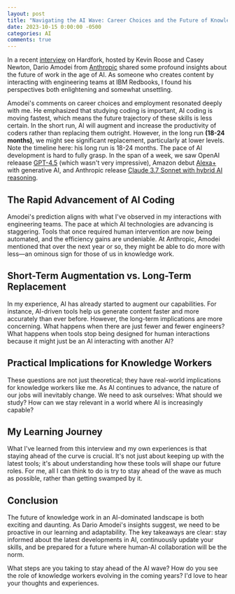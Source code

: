 ```yaml
---
layout: post
title: "Navigating the AI Wave: Career Choices and the Future of Knowledge Work"
date: 2023-10-15 0:00:00 -0500
categories: AI
comments: true
---
```


In a recent [interview](https://youtu.be/YhGUSIvsn_Y?si=1SswdqMWnvXvbMFo&t=3278) on Hardfork, hosted by Kevin Roose and Casey Newton, Dario Amodei from [Anthropic](https://www.anthropic.com/) shared some profound insights about the future of work in the age of AI. As someone who creates content by interacting with engineering teams at IBM Redbooks, I found his perspectives both enlightening and somewhat unsettling.

Amodei's comments on career choices and employment resonated deeply with me. He emphasized that studying coding is important, AI coding is moving fastest, which means the future trajectory of these skills is less certain. In the short run, AI will augment and increase the productivity of coders rather than replacing them outright. However, in the long run **(18-24 months)**, we might see significant replacement, particularly at lower levels. Note the timeline here: his long run is 18-24 months. The pace of AI development is hard to fully grasp. In the span of a week, we saw OpenAI releaase [GPT-4.5](https://openai.com/index/introducing-gpt-4-5/) (which wasn't very impressive), Amazon debut [Alexa+](https://www.aboutamazon.com/news/devices/new-alexa-generative-artificial-intelligence) with generative AI, and Anthropic release [Claude 3.7 Sonnet with hybrid AI reasoning](https://www.anthropic.com/news/claude-3-7-sonnet).

## The Rapid Advancement of AI Coding

Amodei's prediction aligns with what I've observed in my interactions with engineering teams. The pace at which AI technologies are advancing is staggering. Tools that once required human intervention are now being automated, and the efficiency gains are undeniable. At Anthropic, Amodei mentioned that over the next year or so, they might be able to do more with less—an ominous sign for those of us in knowledge work.

## Short-Term Augmentation vs. Long-Term Replacement

In my experience, AI has already started to augment our capabilities. For instance, AI-driven tools help us generate content faster and more accurately than ever before. However, the long-term implications are more concerning. What happens when there are just fewer and fewer engineers? What happens when tools stop being designed for human interactions because it might just be an AI interacting with another AI?

## Practical Implications for Knowledge Workers

These questions are not just theoretical; they have real-world implications for knowledge workers like me. As AI continues to advance, the nature of our jobs will inevitably change. We need to ask ourselves: What should we study? How can we stay relevant in a world where AI is increasingly capable?

## My Learning Journey

What I've learned from this interview and my own experiences is that staying ahead of the curve is crucial. It's not just about keeping up with the latest tools; it's about understanding how these tools will shape our future roles. For me, all I can think to do is try to stay ahead of the wave as much as possible, rather than getting swamped by it.

## Conclusion

The future of knowledge work in an AI-dominated landscape is both exciting and daunting. As Dario Amodei's insights suggest, we need to be proactive in our learning and adaptability. The key takeaways are clear: stay informed about the latest developments in AI, continuously update your skills, and be prepared for a future where human-AI collaboration will be the norm.

What steps are you taking to stay ahead of the AI wave? How do you see the role of knowledge workers evolving in the coming years? I'd love to hear your thoughts and experiences.
